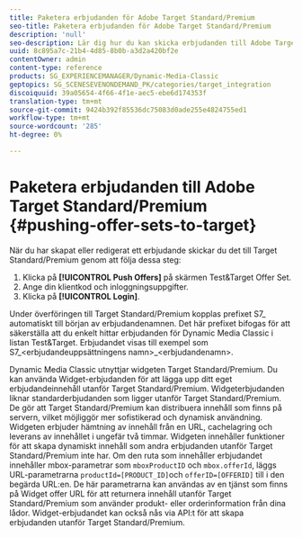 ```yaml
---
title: Paketera erbjudanden för Adobe Target Standard/Premium
seo-title: Paketera erbjudanden för Adobe Target Standard/Premium
description: 'null'
seo-description: Lär dig hur du kan skicka erbjudanden till Adobe Target Standard/Premium.
uuid: 8c895a7c-21b4-4d85-8b0b-a3d2a420bf2e
contentOwner: admin
content-type: reference
products: SG_EXPERIENCEMANAGER/Dynamic-Media-Classic
geptopics: SG_SCENESEVENONDEMAND_PK/categories/target_integration
discoiquuid: 39a05654-4f66-4f1e-aec5-ebe6d174353f
translation-type: tm+mt
source-git-commit: 9424b392f85536dc75083d0ade255e4824755ed1
workflow-type: tm+mt
source-wordcount: '285'
ht-degree: 0%

---
```



# Paketera erbjudanden till Adobe Target Standard/Premium {#pushing-offer-sets-to-target}

När du har skapat eller redigerat ett erbjudande skickar du det till Target Standard/Premium genom att följa dessa steg:

1. Klicka på **[!UICONTROL Push Offers]** på skärmen Test&amp;Target Offer Set.
1. Ange din klientkod och inloggningsuppgifter.
1. Klicka på **[!UICONTROL Login]**.

Under överföringen till Target Standard/Premium kopplas prefixet S7_ automatiskt till början av erbjudandenamnen. Det här prefixet bifogas för att säkerställa att du enkelt hittar erbjudanden för Dynamic Media Classic i listan Test&amp;Target. Erbjudandet visas till exempel som S7_&lt;erbjudandeuppsättningens namn>_&lt;erbjudandenamn>.

Dynamic Media Classic utnyttjar widgeten Target Standard/Premium. Du kan använda Widget-erbjudanden för att lägga upp ditt eget erbjudandeinnehåll utanför Target Standard/Premium. Widgeterbjudanden liknar standarderbjudanden som ligger utanför Target Standard/Premium. De gör att Target Standard/Premium kan distribuera innehåll som finns på servern, vilket möjliggör mer sofistikerad och dynamisk användning. Widgeten erbjuder hämtning av innehåll från en URL, cachelagring och leverans av innehållet i ungefär två timmar. Widgeten innehåller funktioner för att skapa dynamiskt innehåll som andra erbjudanden utanför Target Standard/Premium inte har. Om den ruta som innehåller erbjudandet innehåller mbox-parametrar som `mboxProductID` och `mbox.offerId`, läggs URL-parametrarna `productId=[PRODUCT_ID]`och `offerID=[OFFERID]` till i den begärda URL:en. De här parametrarna kan användas av en tjänst som finns på Widget offer URL för att returnera innehåll utanför Target Standard/Premium som använder produkt- eller orderinformation från dina lådor. Widget-erbjudandet kan också nås via API:t för att skapa erbjudanden utanför Target Standard/Premium.
